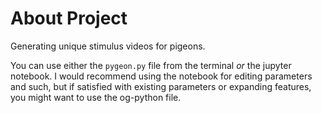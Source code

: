 # About Project

Generating unique stimulus videos for pigeons.

You can use either the `pygeon.py` file from the terminal *or* the jupyter notebook. I would recommend using the notebook for editing parameters and such, but if satisfied with existing parameters or expanding features, you might want to use the og-python file.


